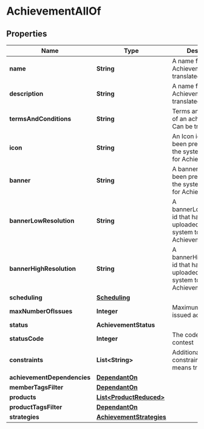 

# AchievementAllOf


## Properties

Name | Type | Description | Notes
------------ | ------------- | ------------- | -------------
**name** | **String** | A name for the Achievement. Can be translated | 
**description** | **String** | A name for the Achievement. Can be translated |  [optional]
**termsAndConditions** | **String** | Terms and conditions of an achievement. Can be translated |  [optional]
**icon** | **String** | An Icon id that has been pre uploaded to the system to display for Achievement | 
**banner** | **String** | A banner id that has been pre uploaded to the system to display for Achievement |  [optional]
**bannerLowResolution** | **String** | A bannerLowResolution id that has been pre uploaded to the system to display for Achievement |  [optional]
**bannerHighResolution** | **String** | A bannerHighResolution id that has been pre uploaded to the system to display for Achievement |  [optional]
**scheduling** | [**Scheduling**](Scheduling.md) |  |  [optional]
**maxNumberOfIssues** | **Integer** | Maximum number of issued achievements |  [optional]
**status** | **AchievementStatus** |  |  [optional]
**statusCode** | **Integer** | The code of the contest |  [optional] [readonly]
**constraints** | **List&lt;String&gt;** | Additional constraints, if set means true | 
**achievementDependencies** | [**DependantOn**](DependantOn.md) |  |  [optional]
**memberTagsFilter** | [**DependantOn**](DependantOn.md) |  |  [optional]
**products** | [**List&lt;ProductReduced&gt;**](ProductReduced.md) |  |  [optional]
**productTagsFilter** | [**DependantOn**](DependantOn.md) |  |  [optional]
**strategies** | [**AchievementStrategies**](AchievementStrategies.md) |  |  [optional]



